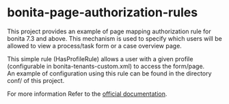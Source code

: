 # bonita-page-authorization-rules
This project provides an example of page mapping authorization rule for bonita 7.3 and above.
This mechanism is used to specify which users will be allowed to view a process/task form or a case overview page.  

This simple rule (HasProfileRule) allows a user with a given profile (configurable in bonita-tenants-custom.xml) to access the form/page.  
An example of configuration using this rule can be found in the directory conf/ of this project.  

For more information Refer to the [official documentation](https://documentation.bonitasoft.com/?page=custom-authorization-rule-mapping).
